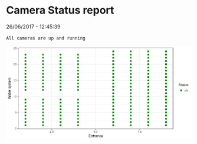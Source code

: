 Camera Status report
================
26/06/2017 - 12:45:39

    All cameras are up and running

![](camreport_files/figure-markdown_github/unnamed-chunk-2-1.png)
